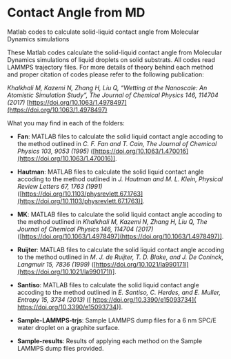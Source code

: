 # Contact Angle from MD
Matlab codes to calculate solid-liquid contact angle from Molecular Dynamics simulations

These Matlab codes calculate the solid-liquid contact angle from Molecular Dynamics simulations of liquid droplets on solid substrats. All codes read LAMMPS trajectory files. For more details of theory behind each method and proper citation of codes please refer to the following publication:

*Khalkhali M, Kazemi N, Zhang H, Liu Q, “Wetting at the Nanoscale: An Atomistic Simulation Study”, The Journal of Chemical Physics 146, 114704 (2017)*
[https://doi.org/10.1063/1.4978497](https://doi.org/10.1063/1.4978497)

What you may find in each of the folders:

* __Fan__: MATLAB files to calculate the solid liquid contact angle accoding to the method outlined in *C. F. Fan and T. Cain, The Journal of Chemical Physics 103, 9053 (1995)* ([https://doi.org/10.1063/1.470016](https://doi.org/10.1063/1.470016)].

* __Hautman__: MATLAB files to calculate the solid liquid contact angle accoding to the method outlined in *J. Hautman and M. L. Klein, Physical Review Letters 67, 1763 (1991)* ([https://doi.org/10.1103/physrevlett.67.1763](https://doi.org/10.1103/physrevlett.67.1763)].

* __MK__: MATLAB files to calculate the solid liquid contact angle accoding to the method outlined in *Khalkhali M, Kazemi N, Zhang H, Liu Q, The Journal of Chemical Physics 146, 114704 (2017)* ([https://doi.org/10.1063/1.4978497](https://doi.org/10.1063/1.4978497)].

* __Ruijter__: MATLAB files to calculate the solid liquid contact angle accoding to the method outlined in *M. J. de Ruijter, T. D. Blake, and J. De Coninck, Langmuir 15, 7836 (1999)* ([https://doi.org/10.1021/la990171l](https://doi.org/10.1021/la990171l)].

* __Santiso__: MATLAB files to calculate the solid liquid contact angle accoding to the method outlined in *E. Santiso, C. Herdes, and E. Muller, Entropy 15, 3734 (2013)* ([ https://doi.org/10.3390/e15093734]( https://doi.org/10.3390/e15093734)].

* __Sample-LAMMPS-trjs__: Sample LAMMPS dump files for a 6 nm SPC/E water droplet on a graphite surface.

* __Sample-results__: Results of applying each method on the Sample LAMMPS dump files provided.

